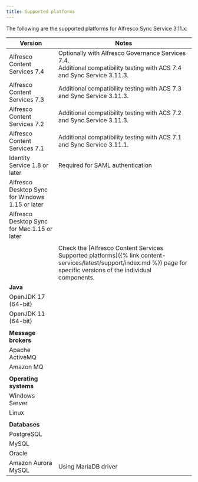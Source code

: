 ```yaml
---
title: Supported platforms
---
```


The following are the supported platforms for Alfresco Sync Service 3.11.x:

| Version | Notes |
| ------- | ----- |
| Alfresco Content Services 7.4 | Optionally with Alfresco Governance Services 7.4.<br>Additional compatibility testing with ACS 7.4 and Sync Service 3.11.3. |
| Alfresco Content Services 7.3 | Additional compatibility testing with ACS 7.3 and Sync Service 3.11.3. |
| Alfresco Content Services 7.2 | Additional compatibility testing with ACS 7.2 and Sync Service 3.11.3. |
| Alfresco Content Services 7.1 | Additional compatibility testing with ACS 7.1 and Sync Service 3.11.1. |
| Identity Service 1.8 or later | Required for SAML authentication |
| Alfresco Desktop Sync for Windows 1.15 or later | |
| Alfresco Desktop Sync for Mac 1.15 or later | |
| | |
| | Check the [Alfresco Content Services Supported platforms]({% link content-services/latest/support/index.md %}) page for specific versions of the individual components. |
| **Java** | |
| OpenJDK 17 (64-bit) | |
| OpenJDK 11 (64-bit) | |
| | |
| **Message brokers** |
| Apache ActiveMQ | |
| Amazon MQ | |
| | |
| **Operating systems** | |
| Windows Server | |
| Linux | |
| | |
| **Databases** |
| PostgreSQL | |
| MySQL | |
| Oracle | |
| Amazon Aurora MySQL | Using MariaDB driver |
